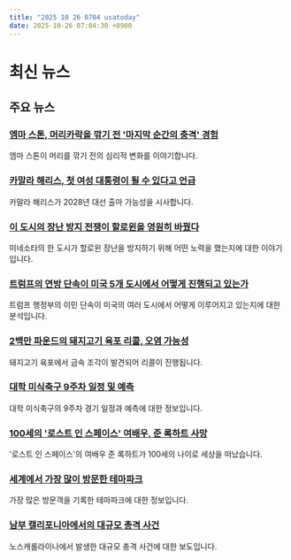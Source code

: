 ```yaml
---
title: "2025 10 26 0704 usatoday"
date: 2025-10-26 07:04:30 +0900
---
```


# 최신 뉴스

## 주요 뉴스
### [엠마 스톤, 머리카락을 깎기 전 '마지막 순간의 충격' 경험](https://www.usatoday.com/story/entertainment/movies/2025/10/22/bugonia-movie-emma-stone-shaved-head/86822626007/)
엠마 스톤이 머리를 깎기 전의 심리적 변화를 이야기합니다.
### [카말라 해리스, 첫 여성 대통령이 될 수 있다고 언급](https://www.usatoday.com/story/news/politics/2025/10/25/kamala-harris-2028-president-campaign/86898568007/)
카말라 해리스가 2028년 대선 출마 가능성을 시사합니다.
### [이 도시의 장난 방지 전쟁이 할로윈을 영원히 바꿨다](https://www.usatoday.com/story/news/2025/10/24/halloween-trick-or-treating-pranks-anoka-minnesota/86459518007/)
미네소타의 한 도시가 할로윈 장난을 방지하기 위해 어떤 노력을 했는지에 대한 이야기입니다.
### [트럼프의 연방 단속이 미국 5개 도시에서 어떻게 진행되고 있는가](https://www.usatoday.com/story/news/nation/2025/10/25/trump-crime-immigration-crackdown-cities-troops/86815712007/)
트럼프 행정부의 이민 단속이 미국의 여러 도시에서 어떻게 이루어지고 있는지에 대한 분석입니다.
### [2백만 파운드의 돼지고기 육포 리콜, 오염 가능성](https://www.usatoday.com/story/money/food/2025/10/25/korean-barbecue-pork-jerky-recall-metal-pieces/86898685007/)
돼지고기 육포에서 금속 조각이 발견되어 리콜이 진행됩니다.
### [대학 미식축구 9주차 일정 및 예측](https://www.usatoday.com/story/sports/ncaaf/2025/10/25/college-football-week-9-schedule-picks-predictions-odds-top-25-ncaa/86791285007/)
대학 미식축구의 9주차 경기 일정과 예측에 대한 정보입니다.
### [100세의 '로스트 인 스페이스' 여배우, 준 록하트 사망](https://www.usatoday.com/story/entertainment/celebrities/2025/10/25/june-lockhart-lassie-lost-in-space-dies/86902826007/)
'로스트 인 스페이스'의 여배우 준 록하트가 100세의 나이로 세상을 떠났습니다.
### [세계에서 가장 많이 방문한 테마파크](https://www.usatoday.com/story/travel/experience/theme-parks/2025/10/24/most-visited-theme-park-rankings/86879394007/)
가장 많은 방문객을 기록한 테마파크에 대한 정보입니다.
### [남부 캘리포니아에서의 대규모 총격 사건](https://www.usatoday.com/story/news/nation/2025/10/25/north-carolina-mass-shooting-party/86900036007/)
노스캐롤라이나에서 발생한 대규모 총격 사건에 대한 보도입니다.